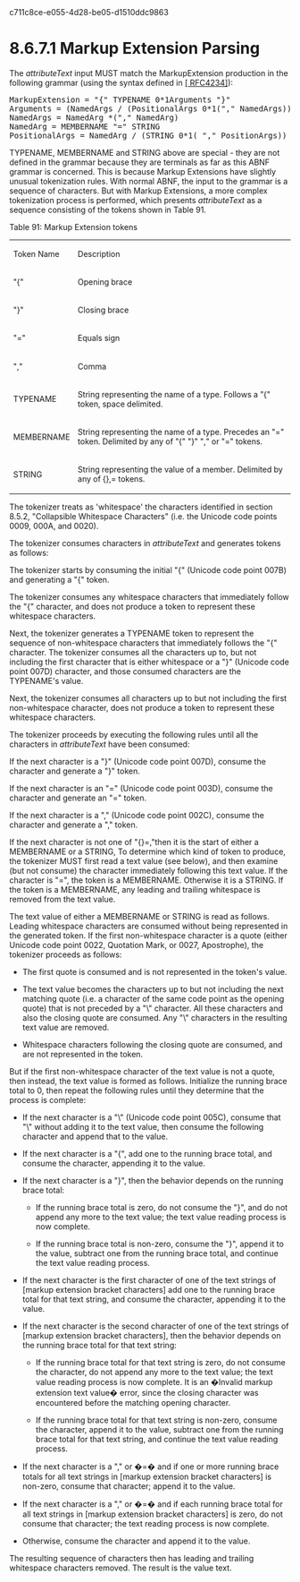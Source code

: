 <html dir="LTR" xmlns:mshelp="http://msdn.microsoft.com/mshelp" xmlns:ddue="http://ddue.schemas.microsoft.com/authoring/2003/5" xmlns:xlink="http://www.w3.org/1999/xlink" xmlns:tool="http://www.microsoft.com/tooltip">
c711c8ce-e055-4d28-be05-d1510ddc9863
 <meta http-equiv="Content-Type" content="text/html; CHARSET=utf-8">
 <meta name="save" content="history">
 <title>8.6.7.1 Markup Extension Parsing</title>
 <xml><mshelp:toctitle title=""></mshelp:toctitle><mshelp:rltitle title=""></mshelp:rltitle><mshelp:keyword index="K" term="Markup Extension Parsing"></mshelp:keyword><mshelp:keyword index="A" term="c384dabc-e57c-446d-b1c9-f290fd50de87"></mshelp:keyword><mshelp:attr name="Locale" value="kbEnglish"></mshelp:attr><mshelp:attr name="AssetID" value="c384dabc-e57c-446d-b1c9-f290fd50de87"></mshelp:attr><mshelp:attr name="TopicType" value="kbRef"></mshelp:attr></xml>
 <link rel="stylesheet" type="text/css" href="../local/Classic.css">
 <link rel="stylesheet" type="text/css" href="ms-help://Hx/HxRuntime/HxLink.css">
 <script src="../local/script.js"></script>

<body>
 <input type="hidden" id="userDataCache" class="userDataStyle"><input type="hidden" id="hiddenScrollOffset"><img id="dropDownImage" style="display:none; height:0; width:0;" src="../local/drpdown.gif"><img id="dropDownHoverImage" style="display:none; height:0; width:0;" src="../local/drpdown_orange.gif"><img id="collapseImage" style="display:none; height:0; width:0;" src="../local/collapse.gif"><img id="expandImage" style="display:none; height:0; width:0;" src="../local/exp.gif"><img id="collapseAllImage" style="display:none; height:0; width:0;" src="../local/collall.gif"><img id="expandAllImage" style="display:none; height:0; width:0;" src="../local/expall.gif"><img id="copyImage" style="display:none; height:0; width:0;" src="../local/copycode.gif"><img id="copyHoverImage" style="display:none; height:0; width:0;" src="../local/copycodeHighlight.gif"><div id="header"><h1 class="heading">8.6.7.1 Markup Extension Parsing</h1></div><div id="mainSection">
 <div id="mainBody">
 <div id="allHistory" class="saveHistory" onsave="saveAll()" onload="loadAll()"></div>




 <p xmlns:wsd="http://wsdev.schemas.microsoft.com/authoring/2008/2" xmlns:msxsl="urn:schemas-microsoft-com:xslt" xmlns:script="urn:script" xmlns:build="urn:build">
 <div id="sectionSection0" class="section" name="collapseableSection">
 <content xmlns="http://ddue.schemas.microsoft.com/authoring/2003/5" xmlns:wsd="http://wsdev.schemas.microsoft.com/authoring/2008/2" xmlns:msxsl="urn:schemas-microsoft-com:xslt" xmlns:script="urn:script" xmlns:build="urn:build">
 </content>
 </div><div id="sectionSection1" class="section" name="collapseableSection">
 <content xmlns="http://ddue.schemas.microsoft.com/authoring/2003/5" xmlns:wsd="http://wsdev.schemas.microsoft.com/authoring/2008/2" xmlns:msxsl="urn:schemas-microsoft-com:xslt" xmlns:script="urn:script" xmlns:build="urn:build">
 <p xmlns="">The <i>attributeText</i> input MUST match the MarkupExtension production in the following grammar (using the syntax defined in <a href="http://go.microsoft.com/fwlink/?LinkId=90462" alt="" target="_blank"><linktext xmlns="http://ddue.schemas.microsoft.com/authoring/2003/5">[ RFC4234]</linktext></a>):</p>
 <div id="code" xmlns="">
 <pre>
MarkupExtension = "{" TYPENAME 0*1Arguments "}"
Arguments = (NamedArgs / (PositionalArgs 0*1("," NamedArgs))
NamedArgs = NamedArg *("," NamedArg)
NamedArg = MEMBERNAME "=" STRING
PositionalArgs = NamedArg / (STRING 0*1( "," PositionArgs))</pre>
 </div>
 <p xmlns="">TYPENAME, MEMBERNAME and STRING above are special - they are not defined in the grammar because they are terminals as far as this ABNF grammar is concerned. This is because Markup Extensions have slightly unusual tokenization rules. With normal ABNF, the input to the grammar is a sequence of characters. But with Markup Extensions, a more complex tokenization process is performed, which presents <i>attributeText</i> as a sequence consisting of the tokens shown in Table 91.</p>
 <p xmlns="">Table 91: Markup Extension tokens</p>
 <p xmlns=""><b></b></p>
 <table class="ProtocolAuthoredTable" xmlns="">
 <tr>
 <td id="ShadedCell">
 <p>Token Name</p>
 </td>
 <td id="ShadedCell">
 <p>Description</p>
 </td>
 </tr>
 <tr>
 <td>
 <p>"{"</p>
 </td>
 <td>
 <p>Opening brace</p>
 </td>
 </tr>
 <tr>
 <td>
 <p>"}"</p>
 </td>
 <td>
 <p>Closing brace</p>
 </td>
 </tr>
 <tr>
 <td>
 <p>"="</p>
 </td>
 <td>
 <p>Equals sign</p>
 </td>
 </tr>
 <tr>
 <td>
 <p>","</p>
 </td>
 <td>
 <p>Comma</p>
 </td>
 </tr>
 <tr>
 <td>
 <p>TYPENAME</p>
 </td>
 <td>
 <p>String representing the name of a type. Follows a "{" token, space delimited.</p>
 </td>
 </tr>
 <tr>
 <td>
 <p>MEMBERNAME</p>
 </td>
 <td>
 <p>String representing the name of a type. Precedes an "=" token. Delimited by any of "{" "}" "," or "=" tokens.</p>
 </td>
 </tr>
 <tr>
 <td>
 <p>STRING</p>
 </td>
 <td>
 <p>String representing the value of a member. Delimited by any of {},= tokens.</p>
 </td>
 </tr>
 </table>
 <p xmlns="">The tokenizer treats as 'whitespace' the characters identified in section <mshelp:link keywords="339dacf2-90ac-4197-af58-71540ffab67b" tabindex="0">8.5.2</mshelp:link>, <mshelp:link keywords="339dacf2-90ac-4197-af58-71540ffab67b" tabindex="0">"Collapsible Whitespace Characters"</mshelp:link> (i.e. the Unicode code points 0009, 000A, and 0020). </p>
 <p xmlns="">The tokenizer consumes characters in <i>attributeText</i> and generates tokens as follows:</p>
 <p xmlns="">The tokenizer starts by consuming the initial "{" (Unicode code point 007B) and generating a "{" token.</p>
 <p xmlns="">The tokenizer consumes any whitespace characters that immediately follow the "{" character, and does not produce a token to represent these whitespace characters.</p>
 <p xmlns="">Next, the tokenizer generates a TYPENAME token to represent the sequence of non-whitespace characters that immediately follows the "{" character. The tokenizer consumes all the characters up to, but not including the first character that is either whitespace or a "}" (Unicode code point 007D) character, and those consumed characters are the TYPENAME's value.</p>
 <p xmlns="">Next, the tokenizer consumes all characters up to but not including the first non-whitespace character, does not produce a token to represent these whitespace characters.</p>
 <p xmlns="">The tokenizer proceeds by executing the following rules until all the characters in <i>attributeText</i> have been consumed:</p>
 <p xmlns="">If the next character is a "}" (Unicode code point 007D), consume the character and generate a "}" token.</p>
 <p xmlns="">If the next character is an "=" (Unicode code point 003D), consume the character and generate an "=" token.</p>
 <p xmlns="">If the next character is a "," (Unicode code point 002C), consume the character and generate a "," token.</p>
 <p xmlns="">If the next character is not one of "{}=,"then it is the start of either a MEMBERNAME or a STRING, To determine which kind of token to produce, the tokenizer MUST first read a text value (see below), and then examine (but not consume) the character immediately following this text value. If the character is "=", the token is a MEMBERNAME. Otherwise it is a STRING. If the token is a MEMBERNAME, any leading and trailing whitespace is removed from the text value.</p>
 <p xmlns="">The text value of either a MEMBERNAME or STRING is read as follows. Leading whitespace characters are consumed without being represented in the generated token. If the first non-whitespace character is a quote (either Unicode code point 0022, Quotation Mark, or 0027, Apostrophe), the tokenizer proceeds as follows:</p>
 <ul xmlns="">
 <li class="unordered">
 <p class="BulletedList">The first quote is consumed and is not represented in the token's value.</p>
 </li>
 <li class="unordered">
 <p class="BulletedList">The text value becomes the characters up to but not including the next matching quote (i.e. a character of the same code point as the opening quote) that is not preceded by a "\" character. All these characters and also the closing quote are consumed. Any "\" characters in the resulting text value are removed.</p>
 </li>
 <li class="unordered">
 <p class="BulletedList">Whitespace characters following the closing quote are consumed, and are not represented in the token.</p>
 </li>
 </ul>
 <p xmlns="">But if the first non-whitespace character of the text value is not a quote, then instead, the text value is formed as follows. Initialize the running brace total to 0, then repeat the following rules until they determine that the process is complete:</p>
 <ul xmlns="">
 <li class="unordered">
 <p class="BulletedList">If the next character is a "\" (Unicode code point 005C), consume that "\" without adding it to the text value, then consume the following character and append that to the value.</p>
 </li>
 <li class="unordered">
 <p class="BulletedList">If the next character is a "{", add one to the running brace total, and consume the character, appending it to the value.</p>
 </li>
 <li class="unordered">
 <p class="BulletedList">If the next character is a "}", then the behavior depends on the running brace total:</p>
 <ul>
 <li class="unordered">
 <p class="BulletedList2">If the running brace total is zero, do not consume the "}", and do not append any more to the text value; the text value reading process is now complete.</p>
 </li>
 <li class="unordered">
 <p class="BulletedList2">If the running brace total is non-zero, consume the "}", append it to the value, subtract one from the running brace total, and continue the text value reading process.</p>
 </li>
 </ul>
 </li>
 <li class="unordered">
 <p class="BulletedList">If the next character is the first character of one of the text strings of [markup extension bracket characters] add one to the running brace total for that text string, and consume the character, appending it to the value.</p>
 </li>
 <li class="unordered">
 <p class="BulletedList">If the next character is the second character of one of the text strings of [markup extension bracket characters], then the behavior depends on the running brace total for that text string:</p>
 <ul>
 <li class="unordered">
 <p class="BulletedList2">If the running brace total for that text string is zero, do not consume the character, do not append any more to the text value; the text value reading process is now complete. It is an �Invalid markup extension text value� error, since the closing character was encountered before the matching opening character.</p>
 </li>
 <li class="unordered">
 <p class="BulletedList2">If the running brace total for that text string is non-zero, consume the character, append it to the value, subtract one from the running brace total for that text string, and continue the text value reading process.</p>
 </li>
 </ul>
 </li>
 <li class="unordered">
 <p class="BulletedList">If the next character is a "," or �=� and if one or more running brace totals for all text strings in [markup extension bracket characters] is non-zero, consume that character; append it to the value.</p>
 </li>
 <li class="unordered">
 <p class="BulletedList">If the next character is a "," or �=� and if each running brace total for all text strings in [markup extension bracket characters] is zero, do not consume that character; the text reading process is now complete.</p>
 </li>
 <li class="unordered">
 <p class="BulletedList">Otherwise, consume the character and append it to the value.</p>
 </li>
 </ul>
 <p xmlns="">The resulting sequence of characters then has leading and trailing whitespace characters removed. The result is the value text.</p>
 </content>
 </div>
 <!--[if gte IE 5]>
 <tool:tip element="languageFilterToolTip" avoidmouse="false"/>
 <![endif]-->
 </div><a name="feedback"></a><span></span>
 </div>
</body>
</html>
